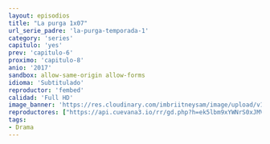 ```yaml
---
layout: episodios
title: "La purga 1x07"
url_serie_padre: 'la-purga-temporada-1'
category: 'series'
capitulo: 'yes'
prev: 'capitulo-6'
proximo: 'capitulo-8'
anio: '2017'
sandbox: allow-same-origin allow-forms
idioma: 'Subtitulado'
reproductor: 'fembed'
calidad: 'Full HD'
image_banner: 'https://res.cloudinary.com/imbriitneysam/image/upload/v1546545022/reason1-banner-min.jpg'
reproductores: ["https://api.cuevana3.io/rr/gd.php?h=ek5lbm9xYWNrS0xJMVp5b21KREk0dFBLbjVkaHhkRGdrOG1jbnBpUnhhS1Z4YXlNbjl2SHZkR3Jrbk4reXRtc2xkVjdhMzIxcGVPWHRXT2pkOWlqN2RHU3FadVkyUT09"]
tags:
- Drama
---
```












